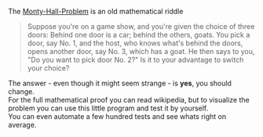 The [Monty-Hall-Problem](https://en.wikipedia.org/wiki/Monty_Hall_problem) is an old mathematical riddle

> Suppose you're on a game show, and you're given the choice of three doors: Behind one door is a car; behind the others, goats. You pick a door, say No. 1, and the host, who knows what's behind the doors, opens another door, say No. 3, which has a goat. He then says to you, "Do you want to pick door No. 2?" Is it to your advantage to switch your choice?

The answer - even though it might seem strange - is **yes**, you should change.  
For the full mathematical proof you can read wikipedia, but to visualize the problem you can use this little program and test it by yourself.  
You can even automate a few hundred tests and see whats right on average.